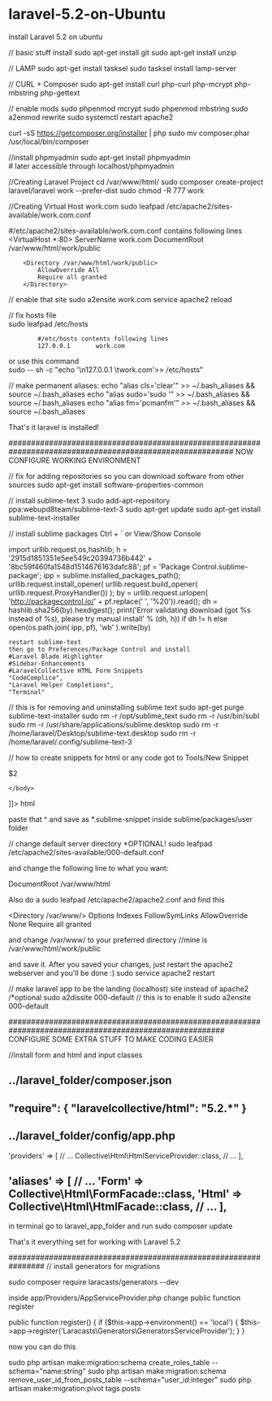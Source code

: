 # laravel-5.2-on-Ubuntu
install Laravel 5.2 on ubuntu


// basic stuff install
sudo apt-get install git
sudo apt-get install unzip

// LAMP
sudo apt-get install tasksel
sudo tasksel install lamp-server

// CURL + Composer
sudo apt-get install curl php-curl php-mcrypt php-mbstring php-gettext

// enable mods
sudo phpenmod mcrypt
sudo phpenmod mbstring
sudo a2enmod rewrite
sudo systemctl restart apache2

curl -sS https://getcomposer.org/installer | php
sudo mv composer.phar /usr/local/bin/composer

//install phpmyadmin
sudo apt-get install phpmyadmin 	
		# later accessible through localhost/phpmyadmin
		
 //Creating Laravel Project
cd /var/www/html/
sudo composer create-project laravel/laravel work --prefer-dist
sudo chmod -R 777 work

//Creating Virtual Host work.com
sudo leafpad /etc/apache2/sites-available/work.com.conf

#/etc/apache2/sites-available/work.com.conf contains following lines
<VirtualHost *:80>
		ServerName work.com
		DocumentRoot /var/www/html/work/public

		<Directory /var/www/html/work/public>
			AllowOverride All
			Require all granted
		</Directory>
</VirtualHost>
			
// enable that site
sudo a2ensite work.com
service apache2 reload

// fix hosts file	
sudo leafpad /etc/hosts

            #/etc/hosts contents following lines                                
            127.0.0.1       work.com
 or use this command			
sudo -- sh -c "echo '\n127.0.0.1 \twork.com'>> /etc/hosts"

// make permanent aliases:
echo "alias cls='clear'" >> ~/.bash_aliases && source ~/.bash_aliases
echo "alias sudo='sudo '" >> ~/.bash_aliases && source ~/.bash_aliases
echo "alias fm='pcmanfm'" >> ~/.bash_aliases && source ~/.bash_aliases

That's it laravel is installed!



##########################################################################################################
NOW CONFIGURE WORKING ENVIRONMENT

// fix for adding repositories so you can download software from other sources
sudo apt-get install software-properties-common

// install sublime-text 3
sudo add-apt-repository ppa:webupd8team/sublime-text-3
sudo apt-get update
sudo apt-get install sublime-text-installer

// install sublime packages 
	Ctrl + ` or  View/Show Console
	
import urllib.request,os,hashlib; h = '2915d1851351e5ee549c20394736b442' + '8bc59f460fa1548d1514676163dafc88'; pf = 'Package Control.sublime-package'; ipp = sublime.installed_packages_path(); urllib.request.install_opener( urllib.request.build_opener( urllib.request.ProxyHandler()) ); by = urllib.request.urlopen( 'http://packagecontrol.io/' + pf.replace(' ', '%20')).read(); dh = hashlib.sha256(by).hexdigest(); print('Error validating download (got %s instead of %s), please try manual install' % (dh, h)) if dh != h else open(os.path.join( ipp, pf), 'wb' ).write(by) 
	
	restart sublime-text
	then go to Preferences/Package Control and install
	#Laravel Blade Highlighter 
	#Sidebar-Enhancements 
	#LaravelCollective HTML Form Snippets
	"CodeComplice",
	"Laravel Helper Completions",
	"Terminal"

// this is for removing and uninstalling sublime text
sudo apt-get purge sublime-text-installer
sudo rm -r /opt/sublime_text
sudo rm -r /usr/bin/subl
sudo rm -r /usr/share/applications/sublime.desktop
sudo rm -r /home/laravel/Desktop/sublime-text.desktop
sudo rm -r /home/laravel/.config/sublime-text-3


	
// how to create snippets for html or any code
got to Tools/New Snippet

<snippet>
	<content><![CDATA[
<!DOCTYPE html>
<html>
    <head>
          <meta charset="utf-8">
          <title>$1</title>
    </head>
    <body>
    	$2

    </body>
</html>
]]></content>
<tabTrigger>html</tabTrigger>
</snippet>
	
paste that ^ and save as *.sublime-snippet inside sublime/packages/user folder	
		
	
	
// change default server directory *OPTIONAL!
sudo leafpad /etc/apache2/sites-available/000-default.conf

and change the following line to what you want:

DocumentRoot /var/www/html

Also do a
sudo leafpad /etc/apache2/apache2.conf
and find this

<Directory /var/www/>
Options Indexes FollowSymLinks
AllowOverride None
Require all granted
</Directory>

and change /var/www/ to your preferred directory //mine is /var/www/html/work/public

and save it.
After you saved your changes, just restart the apache2 webserver and you'll be done :)
sudo service apache2 restart

// make laravel app to be the landing (localhost) site instead of apache2 /*optional
sudo a2dissite 000-default
// this is to enable it 
sudo a2ensite 000-default






########################################################################################################
CONFIGURE SOME EXTRA STUFF TO MAKE CODING EASIER

//install form and html and input classes

../laravel_folder/composer.json
-----------------------------------------------------
"require": {
    "laravelcollective/html": "5.2.*"
}
-----------------------------------------------------

../laravel_folder/config/app.php
-----------------------------------------------------
'providers' => [
// ...
Collective\Html\HtmlServiceProvider::class,
// ...
],

'aliases' => [
// ...
  'Form' => Collective\Html\FormFacade::class,
  'Html' => Collective\Html\HtmlFacade::class,
// ...
],
------------------------------------------------------
in terminal go to laravel_app_folder and run
sudo composer update

That's it everything set for working with Laravel 5.2

################################################################
// install generators for migrations

sudo composer require laracasts/generators --dev

inside app/Providers/AppServiceProvider.php change public function register

public function register()
{
    if ($this->app->environment() == 'local') {
        $this->app->register('Laracasts\Generators\GeneratorsServiceProvider');
    }
}


now you can do this

sudo php artisan make:migration:schema create_roles_table --schema="name:string"
sudo php artisan make:migration:schema remove_user_id_from_posts_table --schema="user_id:integer"
sudo php artisan make:migration:pivot tags posts






